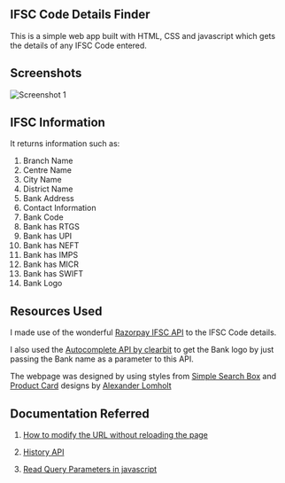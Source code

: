 ## IFSC Code Details Finder

This is a simple web app built with HTML, CSS and javascript which gets the details of any IFSC Code entered.

## Screenshots

![Screenshot 1](https://user-images.githubusercontent.com/14297705/149788951-a318e6b5-8024-45de-a0cb-ec0fb5b4211d.png)

## IFSC Information

It returns information such as:

1. Branch Name
2. Centre Name
3. City Name
4. District Name
5. Bank Address
6. Contact Information
7. Bank Code
8. Bank has RTGS
9. Bank has UPI
10. Bank has NEFT
11. Bank has IMPS
12. Bank has MICR
13. Bank has SWIFT
14. Bank Logo

## Resources Used

I made use of the wonderful [Razorpay IFSC API](https://github.com/razorpay/ifsc/wiki/API) to the IFSC Code details.

I also used the [Autocomplete API by clearbit](https://clearbit.com/docs#autocomplete-api) to get the Bank logo by just passing the Bank name as a parameter to this API.

The webpage was designed by using styles from [Simple Search Box](https://codepen.io/alomholt/pen/XapMNw) and [Product Card](https://codepen.io/alomholt/pen/NMKyLp) designs by [Alexander Lomholt](https://codepen.io/alomholt)

## Documentation Referred

1. [How to modify the URL without reloading the page](https://www.30secondsofcode.org/articles/s/javascript-modify-url-without-reload)

2. [History API](https://developer.mozilla.org/en-US/docs/Web/API/History_API)

3. [Read Query Parameters in javascript](https://stackoverflow.com/a/901144)
